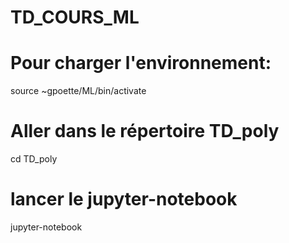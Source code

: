 # TD_COURS_ML

# Pour charger l'environnement:
source ~gpoette/ML/bin/activate

# Aller dans le répertoire TD_poly
cd TD_poly

# lancer le jupyter-notebook
jupyter-notebook
